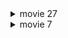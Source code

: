 

<details><summary>movie 27</summary>
  
<img width="627" alt="スクリーンショット 2024-02-02 0 11 59" src="https://github.com/am-da/mTRF/assets/112613519/4b3c60ec-b59d-4fa8-933d-2f21a1bc805e">



### subject10 - Dimple 
tmin = -0.5
tmax = 0.5
time_plot = 0.3


<img width="200" alt="スクリーンショット 2024-02-02 0 10 11" src="https://github.com/am-da/mTRF/assets/112613519/13aa998f-4ace-4c4a-95e4-f3cf6ebdcbc1">
<img width="300" alt="スクリーンショット 2024-02-02 0 10 19" src="https://github.com/am-da/mTRF/assets/112613519/7f6ca57a-c962-42ec-8b2a-360dad618297">
<img width="500" alt="スクリーンショット 2024-02-02 0 10 29" src="https://github.com/am-da/mTRF/assets/112613519/28939c8b-dd34-41df-8c82-d9eb80763432">

<br/>
<br/>
<br/>
<br/>
<br/>
<br/>

### subject 16 - Lip Corner Puller 
tmin = -0.5
tmax = 0.5
time_plot = 0.17

<img width="200" alt="スクリーンショット 2024-02-02 0 18 06" src="https://github.com/am-da/mTRF/assets/112613519/705496f0-ccb9-4cd5-8fd8-a4084b7903ec">
<img width="300" alt="スクリーンショット 2024-02-02 0 18 16" src="https://github.com/am-da/mTRF/assets/112613519/d55cfde4-20a6-4146-a132-26a4f3f50cec">
<img width="500" alt="スクリーンショット 2024-02-02 0 18 25" src="https://github.com/am-da/mTRF/assets/112613519/2fc5ec9d-85dd-4e76-80f0-eb020de80a74">

<br/>
<br/>
<br/>
<br/>
<br/>
<br/>




</details>


<details><summary>movie 7</summary>

### subject10
tmin = -0.5
tmax = 0.5
time_plot = 0.03

<img width="200" alt="スクリーンショット 2024-02-01 23 46 02" src="https://github.com/am-da/mTRF/assets/112613519/4f587e8c-e767-4805-8b0a-b5d08aeb008c">
<img width="300" alt="スクリーンショット 2024-02-01 23 46 15" src="https://github.com/am-da/mTRF/assets/112613519/e6462f23-87c4-46b8-942b-6378a8312f9b">
<img width="500" alt="スクリーンショット 2024-02-01 23 46 25" src="https://github.com/am-da/mTRF/assets/112613519/015f86c2-902e-4be4-a40f-bc9d31090223">


</details>








